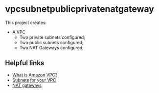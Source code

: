 # vpcsubnetpublicprivatenatgateway

This project creates:
- A VPC
    - Two private subnets configured;
    - Two public subnets configured;
    - Two NAT Gateways configured;

## Helpful links

- [What is Amazon VPC?][1]
- [Subnets for your VPC][2]
- [NAT gateways][3]

[1]: https://docs.aws.amazon.com/vpc/latest/userguide/what-is-amazon-vpc.html
[2]: https://docs.aws.amazon.com/vpc/latest/userguide/configure-subnets.html
[3]: https://docs.aws.amazon.com/vpc/latest/userguide/vpc-nat-gateway.html